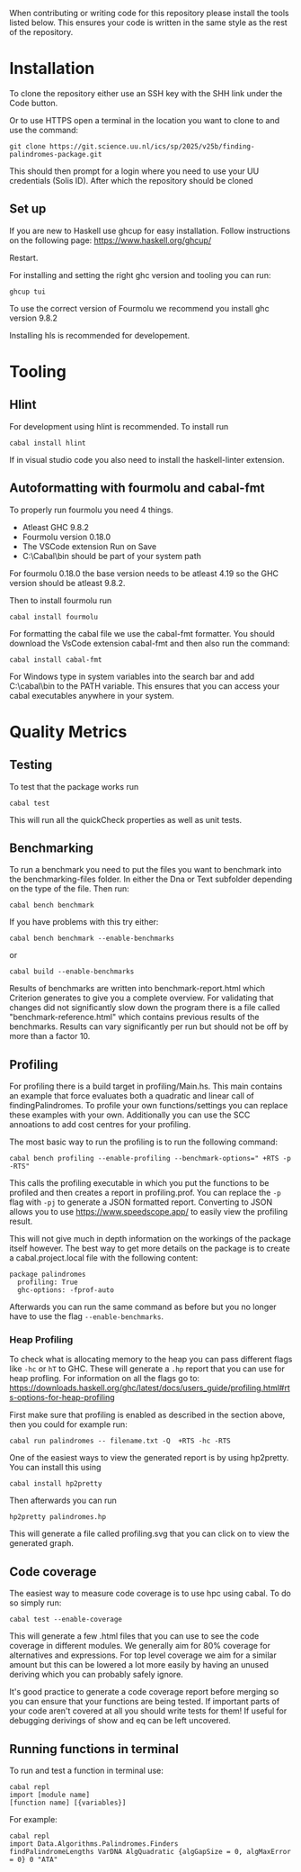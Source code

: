 When contributing or writing code for this repository please install the tools listed below. This ensures your code is written in the same style as the rest of the repository.

# Installation

To clone the repository either use an SSH key with the SHH link under the Code button.

Or to use HTTPS open a terminal in the location you want to clone to and use the command:

```
git clone https://git.science.uu.nl/ics/sp/2025/v25b/finding-palindromes-package.git
```

This should then prompt for a login where you need to use your UU credentials (Solis ID). After which the repository should be cloned

## Set up

If you are new to Haskell use ghcup for easy installation.
Follow instructions on the following page:
https://www.haskell.org/ghcup/

Restart.

For installing and setting the right ghc version and tooling you can run:

```
ghcup tui
```

To use the correct version of Fourmolu we recommend you install ghc version 9.8.2

Installing hls is recommended for developement.

# Tooling

## Hlint

For development using hlint is recommended. To install run

```
cabal install hlint
```

If in visual studio code you also need to install the haskell-linter extension.

## Autoformatting with fourmolu and cabal-fmt

To properly run fourmolu you need 4 things.

- Atleast GHC 9.8.2
- Fourmolu version 0.18.0
- The VSCode extension Run on Save
- C:\Cabal\bin should be part of your system path

For fourmolu 0.18.0 the base version needs to be atleast 4.19 so the GHC version should be atleast 9.8.2.

Then to install fourmolu run

```
cabal install fourmolu
```

For formatting the cabal file we use the cabal-fmt formatter.
You should download the VsCode extension cabal-fmt and then also run the command:

```
cabal install cabal-fmt
```

For Windows type in system variables into the search bar and add C:\cabal\bin to the PATH variable. This ensures that you can access your cabal executables anywhere in your system.

# Quality Metrics

## Testing

To test that the package works run

```
cabal test
```

This will run all the quickCheck properties as well as unit tests.

## Benchmarking

To run a benchmark you need to put the files you want to benchmark into the benchmarking-files folder. In either the Dna or Text subfolder depending on the type of the file. Then run:

```
cabal bench benchmark
```

If you have problems with this try either:

```
cabal bench benchmark --enable-benchmarks
```

or

```
cabal build --enable-benchmarks
```

Results of benchmarks are written into benchmark-report.html which Criterion generates to give you a complete overview.
For validating that changes did not significantly slow down the program there is a file called "benchmark-reference.html" which contains previous results of the benchmarks. Results can vary significantly per run but should not be off by more than a factor 10.

## Profiling

For profiling there is a build target in profiling/Main.hs. This main contains an example that force evaluates both a quadratic and linear call of findingPalindromes. To profile your own functions/settings you can replace these examples with your own. Additionally you can use the SCC annoations to add cost centres for your profiling.

The most basic way to run the profiling is to run the following command:

```
cabal bench profiling --enable-profiling --benchmark-options=" +RTS -p -RTS"
```

This calls the profiling executable in which you put the functions to be profiled and then creates a report in profiling.prof.
You can replace the `-p` flag with `-pj` to generate a JSON formatted report. Converting to JSON allows you to use https://www.speedscope.app/ to easily view the profiling result.

This will not give much in depth information on the workings of the package itself however.
The best way to get more details on the package is to create a cabal.project.local file with the following content:

```
package palindromes
  profiling: True
  ghc-options: -fprof-auto
```

Afterwards you can run the same command as before but you no longer have to use the flag `--enable-benchmarks`.

### Heap Profiling

To check what is allocating memory to the heap you can pass different flags like `-hc` or `hT` to GHC. These will generate a `.hp` report that you can use for heap profling. For information on all the flags go to: https://downloads.haskell.org/ghc/latest/docs/users_guide/profiling.html#rts-options-for-heap-profiling

First make sure that profiling is enabled as described in the section above, then you could for example run:

```
cabal run palindromes -- filename.txt -Q  +RTS -hc -RTS
```

One of the easiest ways to view the generated report is by using hp2pretty. You can install this using

```
cabal install hp2pretty
```

Then afterwards you can run

```
hp2pretty palindromes.hp
```

This will generate a file called profiling.svg that you can click on to view the generated graph.

## Code coverage

The easiest way to measure code coverage is to use hpc using cabal. To do so simply run:

```
cabal test --enable-coverage
```

This will generate a few .html files that you can use to see the code coverage in different modules.
We generally aim for 80% coverage for alternatives and expressions. For top level coverage we aim for a similar amount but this can be lowered a lot more easily by having an unused deriving which you can probably safely ignore.

It's good practice to generate a code coverage report before merging so you can ensure that your functions are being tested. If important parts of your code aren't covered at all you should write tests for them! If useful for debugging derivings of show and eq can be left uncovered.

## Running functions in terminal

To run and test a function in terminal use:

```
cabal repl
import [module name]
[function name] [{variables}]
```

For example:

```
cabal repl
import Data.Algorithms.Palindromes.Finders
findPalindromeLengths VarDNA AlgQuadratic {algGapSize = 0, algMaxError = 0} 0 "ATA"
```
